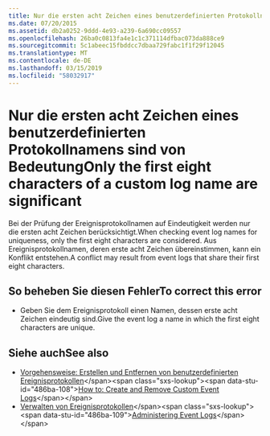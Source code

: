 ```yaml
---
title: Nur die ersten acht Zeichen eines benutzerdefinierten Protokollnamens sind von Bedeutung
ms.date: 07/20/2015
ms.assetid: db2a0252-9ddd-4e93-a239-6a690cc09557
ms.openlocfilehash: 26ba0c0813fa4e1c1c371114dfbac073da888ce9
ms.sourcegitcommit: 5c1abeec15fbddcc7dbaa729fabc1f1f29f12045
ms.translationtype: MT
ms.contentlocale: de-DE
ms.lasthandoff: 03/15/2019
ms.locfileid: "58032917"
---
```

# <a name="only-the-first-eight-characters-of-a-custom-log-name-are-significant"></a><span data-ttu-id="486ba-102">Nur die ersten acht Zeichen eines benutzerdefinierten Protokollnamens sind von Bedeutung</span><span class="sxs-lookup"><span data-stu-id="486ba-102">Only the first eight characters of a custom log name are significant</span></span>
<span data-ttu-id="486ba-103">Bei der Prüfung der Ereignisprotokollnamen auf Eindeutigkeit werden nur die ersten acht Zeichen berücksichtigt.</span><span class="sxs-lookup"><span data-stu-id="486ba-103">When checking event log names for uniqueness, only the first eight characters are considered.</span></span> <span data-ttu-id="486ba-104">Aus Ereignisprotokollnamen, deren erste acht Zeichen übereinstimmen, kann ein Konflikt entstehen.</span><span class="sxs-lookup"><span data-stu-id="486ba-104">A conflict may result from event logs that share their first eight characters.</span></span>  
  
## <a name="to-correct-this-error"></a><span data-ttu-id="486ba-105">So beheben Sie diesen Fehler</span><span class="sxs-lookup"><span data-stu-id="486ba-105">To correct this error</span></span>  
  
-   <span data-ttu-id="486ba-106">Geben Sie dem Ereignisprotokoll einen Namen, dessen erste acht Zeichen eindeutig sind.</span><span class="sxs-lookup"><span data-stu-id="486ba-106">Give the event log a name in which the first eight characters are unique.</span></span>  
  
## <a name="see-also"></a><span data-ttu-id="486ba-107">Siehe auch</span><span class="sxs-lookup"><span data-stu-id="486ba-107">See also</span></span>

- <span data-ttu-id="486ba-108">[Vorgehensweise: Erstellen und Entfernen von benutzerdefinierten Ereignisprotokollen](https://docs.microsoft.com/previous-versions/visualstudio/visual-studio-2008/49dwckkz(v=vs.90))</span><span class="sxs-lookup"><span data-stu-id="486ba-108">[How to: Create and Remove Custom Event Logs](https://docs.microsoft.com/previous-versions/visualstudio/visual-studio-2008/49dwckkz(v=vs.90))</span></span>
- <span data-ttu-id="486ba-109">[Verwalten von Ereignisprotokollen](https://docs.microsoft.com/previous-versions/visualstudio/visual-studio-2008/4f69axw4(v=vs.90))</span><span class="sxs-lookup"><span data-stu-id="486ba-109">[Administering Event Logs](https://docs.microsoft.com/previous-versions/visualstudio/visual-studio-2008/4f69axw4(v=vs.90))</span></span>
